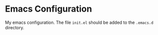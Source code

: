 # Emacs Configuration
My emacs configuration. The file `init.el` should be added to the `.emacs.d` directory.
